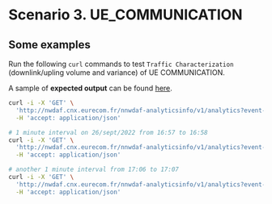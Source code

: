# Scenario 3. **UE_COMMUNICATION**


## Some examples

Run the following `curl` commands to test `Traffic Characterization` (downlink/upling volume and variance) of UE COMMUNICATION.

A sample of **expected output** can be found [here](https://gitlab.eurecom.fr/nwdaf/nwdaf-fed/-/blob/develop/examples/nbi_output_uecomms.json).

```bash
curl -i -X 'GET' \
  'http://nwdaf.cnx.eurecom.fr/nnwdaf-analyticsinfo/v1/analytics?event-id=UE_COMMUNICATION&ana-req=%7B%0A%20%20%22startTs%22%3A%20%222022-08-01T09%3A15%3A33.018Z%22%2C%0A%20%20%22endTs%22%3A%20%222022-10-30T09%3A15%3A33.018Z%22%0A%7D' \
  -H 'accept: application/json'
```

```bash
# 1 minute interval on 26/sept/2022 from 16:57 to 16:58
curl -i -X 'GET' \
  'http://nwdaf.cnx.eurecom.fr/nnwdaf-analyticsinfo/v1/analytics?event-id=UE_COMMUNICATION&ana-req=%7B%0A%20%20%22startTs%22%3A%20%222022-09-26T14%3A57%3A33.018Z%22%2C%0A%20%20%22endTs%22%3A%20%222022-09-26T14%3A58%3A33.018Z%22%0A%7D' \
  -H 'accept: application/json'
```

```bash
# another 1 minute interval from 17:06 to 17:07
curl -i -X 'GET' \
  'http://nwdaf.cnx.eurecom.fr/nnwdaf-analyticsinfo/v1/analytics?event-id=UE_COMMUNICATION&ana-req=%7B%0A%20%20%22startTs%22%3A%20%222022-09-26T15%3A06%3A33.018Z%22%2C%0A%20%20%22endTs%22%3A%20%222022-09-26T15%3A07%3A33.018Z%22%0A%7D' \
  -H 'accept: application/json'
```
